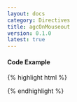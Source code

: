 ```yaml
---
layout: docs
category: Directives
title: agcOnMouseout
version: 0.1.0
latest: true
---
```


#### Code Example
{% highlight html %}
<div google-chart chart="chartObject" agc-on-mouseout="mouseoutHandler(row,column)"></div>
{% endhighlight %}